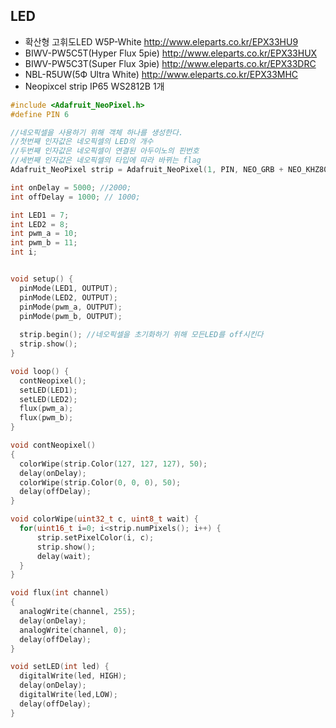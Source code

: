 ## LED  
- 확산형 고휘도LED W5P-White	http://www.eleparts.co.kr/EPX33HU9	
- BIWV-PW5C5T(Hyper Flux 5pie)	http://www.eleparts.co.kr/EPX33HUX
- BIWV-PW5C3T(Super Flux 3pie)	http://www.eleparts.co.kr/EPX33DRC	
- NBL-R5UW(5Ф Ultra White)	http://www.eleparts.co.kr/EPX33MHC
- Neopixcel strip IP65 WS2812B 1개



````c
#include <Adafruit_NeoPixel.h>
#define PIN 6

//네오픽셀을 사용하기 위해 객체 하나를 생성한다. 
//첫번째 인자값은 네오픽셀의 LED의 개수
//두번째 인자값은 네오픽셀이 연결된 아두이노의 핀번호
//세번째 인자값은 네오픽셀의 타입에 따라 바뀌는 flag
Adafruit_NeoPixel strip = Adafruit_NeoPixel(1, PIN, NEO_GRB + NEO_KHZ800);

int onDelay = 5000; //2000;
int offDelay = 1000; // 1000;

int LED1 = 7;
int LED2 = 8;
int pwm_a = 10;
int pwm_b = 11;
int i;


void setup() {
  pinMode(LED1, OUTPUT);   
  pinMode(LED2, OUTPUT);   
  pinMode(pwm_a, OUTPUT);
  pinMode(pwm_b, OUTPUT);
  
  strip.begin(); //네오픽셀을 초기화하기 위해 모든LED를 off시킨다
  strip.show(); 
}

void loop() {
  contNeopixel();
  setLED(LED1);
  setLED(LED2);
  flux(pwm_a);
  flux(pwm_b);
}

void contNeopixel()
{
  colorWipe(strip.Color(127, 127, 127), 50);
  delay(onDelay);      
  colorWipe(strip.Color(0, 0, 0), 50);
  delay(offDelay); 
}

void colorWipe(uint32_t c, uint8_t wait) {
  for(uint16_t i=0; i<strip.numPixels(); i++) {
      strip.setPixelColor(i, c);
      strip.show();
      delay(wait);
  }
}

void flux(int channel)
{
  analogWrite(channel, 255);
  delay(onDelay);      
  analogWrite(channel, 0);
  delay(offDelay); 
}

void setLED(int led) {
  digitalWrite(led, HIGH);
  delay(onDelay);      
  digitalWrite(led,LOW);
  delay(offDelay); 
}
````
